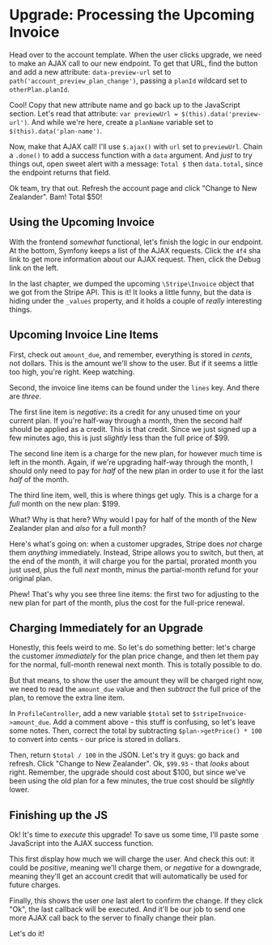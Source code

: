 # Upgrade: Processing the Upcoming Invoice

Head over to the account template. When the user clicks upgrade, we need to make
an AJAX call to our new endpoint. To get that URL, find the button and add a new
attribute: `data-preview-url` set to `path('account_preview_plan_change')`, passing
a `planId` wildcard set to `otherPlan.planId`.

Cool! Copy that new attribute name and go back up to the JavaScript section. Let's
read that attribute: `var previewUrl = $(this).data('preview-url')`. And while
we're here, create a `planName` variable set to `$(this).data('plan-name')`.

Now, make that AJAX call! I'll use `$.ajax()` with `url` set to `previewUrl`. Chain
a `.done()` to add a success function with a `data` argument. And *just* to try
things out, open sweet alert with a message: `Total $` then `data.total`, since the
endpoint returns that field.

Ok team, try that out. Refresh the account page and click "Change to New Zealander".
Bam! Total $50!

## Using the Upcoming Invoice

With the frontend *somewhat* functional, let's finish the logic in our endpoint.
At the bottom, Symfony keeps a list of the AJAX requests. Click the `4f4` sha link
to get more information about our AJAX request. Then, click the Debug link on the
left.

In the last chapter, we dumped the upcoming `\Stripe\Invoice` object that we got
from the Stripe API. This is it! It looks a little funny, but the data is hiding
under the `_values` property, and it holds a couple of *really* interesting things.

## Upcoming Invoice Line Items

First, check out `amount_due`, and remember, everything is stored in *cents*, not
dollars. This is the amount we'll show to the user. But if it seems a little too
high, you're right. Keep watching.

Second, the invoice line items can be found under the `lines` key. And there are
*three*.

The first line item is *negative*: its a credit for any unused time on your current
plan. If you're half-way through a month, then the second half should be applied
as a credit. This is that credit. Since we just signed up a few minutes ago, this
is just *slightly* less than the full price of $99.

The second line item is a charge for the new plan, for however much time is left
in the month. Again, if we're upgrading half-way through the month, I should only
need to pay for *half* of the new plan in order to use it for the last *half* of
the month.

The third line item, well, this is where things get ugly. This is a charge for a
*full* month on the new plan: $199.

What? Why is that here? Why would I pay for half of the month of the New Zealander
plan and *also* for a full month?

Here's what's going on: when a customer upgrades, Stripe does *not* charge them
*anything* immediately. Instead, Stripe allows you to switch, but then, at the
end of the month, it will charge you for the partial, prorated month you just
used, plus the full *next* month, minus the partial-month refund for your original
plan.

Phew! That's why you see three line items: the first two for adjusting to the new
plan for part of the month, plus the cost for the full-price renewal.

## Charging Immediately for an Upgrade

Honestly, this feels weird to me. So let's do something better: let's charge the
customer *immediately* for the plan price change, and then let them pay for the normal,
full-month renewal next month. This is totally possible to do.

But that means, to show the user the amount they will be charged right now, we need
to read the `amount_due` value and then *subtract* the full price of the plan,
to remove the extra line item.

In `ProfileController`, add a new variable `$total` set to `$stripeInvoice->amount_due`.
Add a comment above - this stuff is confusing, so let's leave some notes. Then, correct
the total by subtracting `$plan->getPrice() * 100` to convert into cents - our price
is stored in dollars.

Then, return `$total / 100` in the JSON. Let's try it guys: go back and refresh.
Click "Change to New Zealander". Ok, `$99.93` - that *looks* about right. Remember,
the upgrade should cost about $100, but since we've been using the old plan for
a few minutes, the true cost should be *slightly* lower.

## Finishing up the JS

Ok! It's time to *execute* this upgrade! To save us some time, I'll paste some
JavaScript into the AJAX success function.

This first display how much we will charge the user. And check this out: it could
be *positive*, meaning we'll charge them, or *negative* for a downgrade, meaning
they'll get an account credit that will automatically be used for future charges.

Finally, this shows the user *one* last alert to confirm the change. If they click
"Ok", the last callback will be executed. And it'll be our job to send one more AJAX
call back to the server to finally change their plan.

Let's do it!
